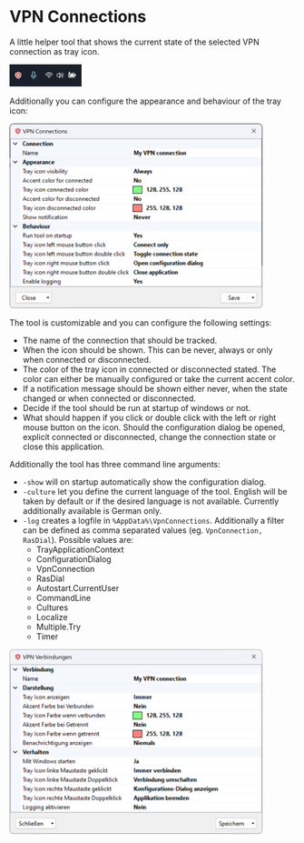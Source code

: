 # VPN Connections
A little helper tool that shows the current state of the selected VPN connection as tray icon.

<img src="Images/TrayIcon.gif" alt="" width="127"/>

Additionally you can configure the appearance and behaviour of the tray icon:

<img src="Images/Dialog_english.png" alt="Configuration Dialog" width="446"/>

The tool is customizable and you can configure the following settings:
- The name of the connection that should be tracked.
- When the icon should be shown. This can be never, always or only when connected or disconnected.
- The color of the tray icon in connected or disconnected stated. The color can either be manually configured or take the current accent color.
- If a notification message should be shown either never, when the state changed or when connected or disconnected.
- Decide if the tool should be run at startup of windows or not.
- What should happen if you click or double click with the left or right mouse button on the icon. Should the configuration dialog be opened, explicit connected or disconnected, change the connection state or close this application.

Additionally the tool has three command line arguments:
- `-show` will on startup automatically show the configuration dialog.
- `-culture` let you define the current language of the tool. English will be taken by default or if the desired language is not available. Currently additionally available is German only.
- `-log` creates a logfile in `%AppData%\VpnConnections`. Additionally a filter can be defined as comma separated values (eg. `VpnConnection, RasDial`). Possible values are:
    - TrayApplicationContext
    - ConfigurationDialog 
    - VpnConnection
    - RasDial
    - Autostart.CurrentUser
    - CommandLine
    - Cultures
    - Localize
    - Multiple.Try
    - Timer 

<img src="Images/Dialog_deutsch.png" alt="Configuration Dialog German" width="446"/>
